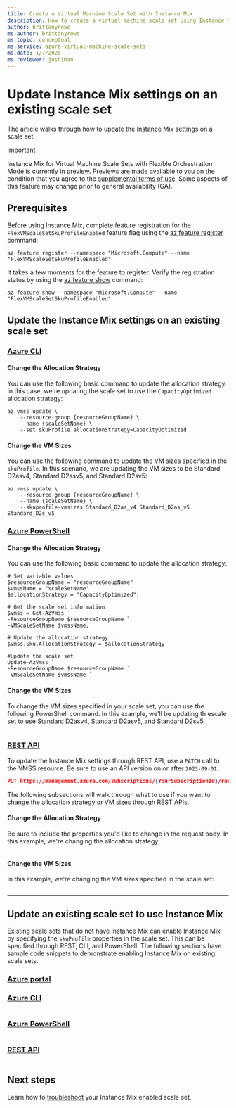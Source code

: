 ```yaml
---
title: Create a Virtual Machine Scale Set with Instance Mix
description: How to create a virtual machine scale set using Instance Mix on different platforms. 
author: brittanyrowe 
ms.author: brittanyrowe
ms.topic: conceptual
ms.service: azure-virtual-machine-scale-sets
ms.date: 1/7/2025
ms.reviewer: jushiman
---
```


# Update Instance Mix settings on an existing scale set
The article walks through how to update the Instance Mix settings on a scale set.

> [!IMPORTANT]
> Instance Mix for Virtual Machine Scale Sets with Flexible Orchestration Mode is currently in preview. Previews are made available to you on the condition that you agree to the [supplemental terms of use](https://azure.microsoft.com/support/legal/preview-supplemental-terms/). Some aspects of this feature may change prior to general availability (GA). 

## Prerequisites
Before using Instance Mix, complete feature registration for the `FlexVMScaleSetSkuProfileEnabled` feature flag using the [az feature register](/cli/azure/feature#az-feature-register) command:

```azurecli-interactive
az feature register --namespace "Microsoft.Compute" --name "FlexVMScaleSetSkuProfileEnabled"
```

It takes a few moments for the feature to register. Verify the registration status by using the [az feature show](/cli/azure/feature#az-feature-register) command:

```azurecli-interactive
az feature show --namespace "Microsoft.Compute" --name "FlexVMScaleSetSkuProfileEnabled"
```

## Update the Instance Mix settings on an existing scale set

### [Azure CLI](#tab/cli-1)

#### Change the Allocation Strategy
You can use the following basic command to update the allocation strategy. In this case, we're updating the scale set to use the `CapacityOptimized` allocation strategy:

```azurecli-interactive
az vmss update \
    --resource-group {resourceGroupName} \
    --name {scaleSetName} \
    --set skuProfile.allocationStrategy=CapacityOptimized
```
#### Change the VM Sizes
You can use the following command to update the VM sizes specified in the `skuProfile`. In this scenario, we are updating the VM sizes to be Standard D2asv4, Standard D2asv5, and Standard D2sv5:

```azurecli-interactive
az vmss update \
    --resource-group {resourceGroupName} \
    --name {scaleSetName} \
    --skuprofile-vmsizes Standard_D2as_v4 Standard_D2as_v5 Standard_D2s_v5
```

### [Azure PowerShell](#tab/powershell-1)

#### Change the Allocation Strategy
You can use the following basic command to update the allocation strategy:
 
```azurepowershell-interactive
# Set variable values
$resourceGroupName = "resourceGroupName"
$vmssName = "scaleSetName"
$allocationStrategy = "CapacityOptimized";

# Get the scale set information
$vmss = Get-AzVmss `
-ResourceGroupName $resourceGroupName `
-VMScaleSetName $vmssName;

# Update the allocation strategy
$vmss.Sku.AllocationStrategy = $allocationStrategy

#Update the scale set
Update-AzVmss `
-ResourceGroupName $resourceGroupName `
-VMScaleSetName $vmssName `
```
#### Change the VM Sizes
To change the VM sizes specified in your scale set, you can use the following PowerShell command. In this example, we'll be updating th escale set to use Standard D2asv4, Standard D2asv5, and Standard D2sv5.

```azurepowershell-interactive

```

### [REST API](#tab/arm-1)
To update the Instance Mix settings through REST API, use a `PATCH` call to the VMSS resource. Be sure to use an API version on or after `2023-09-01`:
```json
PUT https://management.azure.com/subscriptions/{YourSubscriptionId}/resourceGroups/{YourResourceGroupName}/providers/Microsoft.Compute/virtualMachineScaleSets/{youScaleSetName}?api-version=2023-09-01
```

The following subsections will walk through what to use if you want to change the allocation strategy or VM sizes through REST APIs.

#### Change the Allocation Strategy
Be sure to include the properties you'd like to change in the request body. In this example, we're changing the allocation strategy:
```json

```

#### Change the VM Sizes
In this example, we're changing the VM sizes specified in the scale set:
```json

```

---

## Update an existing scale set to use Instance Mix
Existing scale sets that do not have Instance Mix can enable Instance Mix by specifying the `skuProfile` properties in the scale set. This can be specified through REST, CLI, and PowerShell. The following sections have sample code snippets to demonstrate enabling Instance Mix on existing scale sets.

### [Azure portal](#tab/portal-2)
### [Azure CLI](#tab/cli-2)
```azurecli-interactive

```
### [Azure PowerShell](#tab/powershell-2)
```azurepowershell-interactive
```

### [REST API](#tab/arm-2)
```json
```


## Next steps
Learn how to [troubleshoot](instance-mix-faq-troubleshooting.md) your Instance Mix enabled scale set.